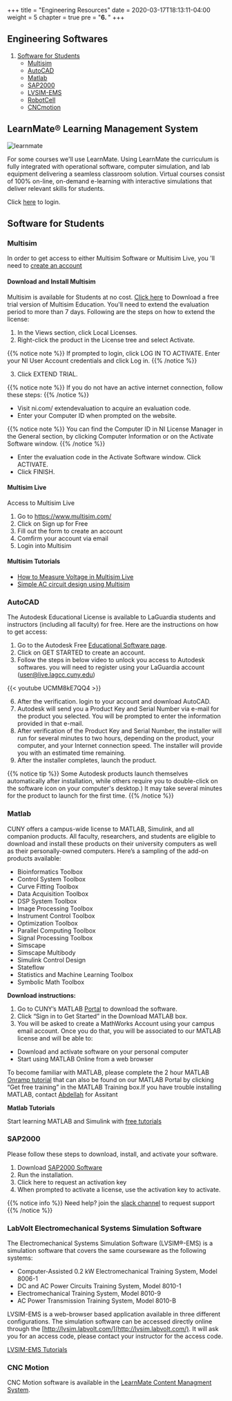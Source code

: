+++
title = "Engineering Resources"
date = 2020-03-17T18:13:11-04:00
weight = 5
chapter = true
pre = "<b>6. </b>"
+++

## Engineering Softwares 

1. [Software for Students](#software-for-students)
	* [Multisim](#multisim)
	* [AutoCAD](#autocad)
	* [Matlab](#matlab)
	* [SAP2000](#sap2000)
	* [LVSIM-EMS](#lvsim-ems)
	* [RobotCell](#robotcell)
	* [CNCmotion](#cncmotion)


## LearnMate® Learning Management System

![learnmate](/engineering/software/docs/learnmate.png)

For some courses we'll use LearnMate. Using LearnMate the curriculum is fully integrated with operational software, computer simulation, and lab equipment delivering a seamless classroom solution. Virtual courses consist of 100% on-line, on-demand e-learning with interactive simulations that deliver relevant skills for students.

Click [here](https://laguardiacommcollege.intelitek.com) to login.

## Software for Students

### Multisim 

In order to get access to either Multisim Software or Multisim Live, you 'll need to [create an account](https://lumen.ni.com/nicif/us/header_create/content.xhtml?action=create&du=https%3A%2F%2Fwww.ni.com%2Fmyni%2Fdashboard%2F) 

#### Download and Install Multisim

Multisim is available for Students at no cost. [Click here](https://www.ni.com/en-us/support/downloads/software-products/download.multisim.html#312060) to Download a free trial version of Multisim Education. You'll need to extend the evaluation period to more than 7 days. Following are the steps on how to extend the license:

1. In the Views section, click Local Licenses.
2. Right-click the product in the License tree and select Activate.

{{% notice note %}}
If prompted to login, click LOG IN TO ACTIVATE. Enter your NI User Account credentials and click Log in. 
{{% /notice %}}

3. Click EXTEND TRIAL.

{{% notice note %}}
If you do not have an active internet connection, follow these steps: 
{{% /notice %}}

 - Visit ni.com/
 extendevaluation to acquire an evaluation code.
 - Enter your Computer ID when prompted on the website.

{{% notice note %}}
You can find the Computer ID in NI License Manager in the General section, by clicking Computer Information or on the Activate Software window. 
{{% /notice %}}

 - Enter the evaluation code in the Activate Software window. Click ACTIVATE.
 - Click FINISH.

#### Multisim Live

Access to Multisim Live

1. Go to https://www.multisim.com/
2. Click on Sign up for Free
3. Fill out the form to create an account
4. Comfirm your account via email
5. Login into Multisim

#### Multisim Tutorials

- [How to Measure Voltage in Multisim Live](/engineering/software/docs/multisimV.pdf)
- [Simple AC circuit design using Multisim](https://www.youtube.com/watch?v=aJtBNfr24Ag) 

### AutoCAD

The Autodesk Educational License is available to LaGuardia students and instructors (including all faculty) for free. Here are the instructions on how to get access:

1. Go to the Autodesk Free [Educational Software page](https://www.autodesk.com/education/edu-software/overview?sorting=featured&page=1).
2. Click on GET STARTED to create an account. 
3. Follow the steps in below video to unlock you access to Autodesk softwares. you will need to register using your LaGuardia account (user@live.lagcc.cuny.edu)

{{< youtube UCMM8kE7QQ4 >}}

6. After the verification. login to your account and download AutoCAD.
7. Autodesk will send you a Product Key and Serial Number via e-mail for the product you selected. You will be prompted to enter the information provided in that e-mail.
8. After verification of the Product Key and Serial Number, the installer will run for several minutes to two hours, depending on the product, your computer, and your Internet connection speed. The installer will provide you with an estimated time remaining.
9. After the installer completes, launch the product.

{{% notice tip %}}
Some Autodesk products launch themselves automatically after installation, while others require you to double-click on the software icon on your computer's desktop.) It may take several minutes for the product to launch for the first time. 
{{% /notice %}}

### Matlab

CUNY offers a campus-wide license to MATLAB, Simulink, and all companion products. All faculty, researchers, and students are eligible to download and install these products on their university computers as well as their personally-owned computers. Here’s a sampling of the add-on products available:


- Bioinformatics Toolbox
- Control System Toolbox
- Curve Fitting Toolbox
- Data Acquisition Toolbox
- DSP System Toolbox
- Image Processing Toolbox
- Instrument Control Toolbox
- Optimization Toolbox
- Parallel Computing Toolbox
- Signal Processing Toolbox
- Simscape
- Simscape Multibody
- Simulink Control Design
- Stateflow
- Statistics and Machine Learning Toolbox
- Symbolic Math Toolbox

**Download instructions:**

1. Go to CUNY’s MATLAB [Portal](https://www.mathworks.com/academia/tah-portal/city-university-of-new-york-1111017.html) to download the software.
2. Click “Sign in to Get Started” in the Download MATLAB box.
3. You will be asked to create a MathWorks Account using your campus email account. Once you do that, you will be associated to our MATLAB license and will be able to:

- Download and activate software on your personal computer
- Start using MATLAB Online from a web browser

To become familiar with MATLAB, please complete the 2 hour MATLAB [Onramp tutorial](https://matlabacademy.mathworks.com/) that can also be found on our MATLAB Portal by clicking “Get free training” in the MATLAB Training box.If you have trouble installing MATLAB, contact [Abdellah](aaitelmouden@lagcc.cuny.edu) for Assitant

**Matlab Tutorials**

Start learning MATLAB and Simulink with [free tutorials](https://www.mathworks.com/support/learn-with-matlab-tutorials.html)

### SAP2000

Please follow these steps to download, install, and activate your software.

1. Download [SAP2000 Software](https://urldefense.proofpoint.com/v2/url?u=http-3A__installs.csiamerica.com_software_SAP2000_17_SAP2000v1730Setup.exe&d=DwMCaQ&c=2tStSn3Yyb7CMXxZW9nuG-Sh-vz6mhnySBmFi7HdCsM&r=ioi8wvnRxTGosu-a7PEzuTvRXf9LBnIN9lK80mIdBCA&m=qt3Av_kI8gArEm0fu1Lyi78rYtRT6jmgkHCtrpaRGpk&s=oyS6bLBJ4QWP_CLa-b5Bmd_8whhgrsGlyUk7UcRcRA4&e=)
2. Run the installation.
3. Click here to request an activation key
4. When prompted to activate a license, use the activation key to activate.

{{% notice info %}}
Need help? join the [slack channel](https://lagccmaelab.slack.com/) to request support
{{% /notice %}}

### LabVolt Electromechanical Systems Simulation Software

The Electromechanical Systems Simulation Software (LVSIM®-EMS) is a simulation software that covers the same courseware as the following systems:

- Computer-Assisted 0.2 kW Electromechanical Training System, Model 8006-1
- DC and AC Power Circuits Training System, Model 8010-1
- Electromechanical Training System, Model 8010-9
- AC Power Transmission Training System, Model 8010-B

LVSIM-EMS is a web-browser based application available in three different configurations. The simulation software can be accessed directly online through the [http://lvsim.labvolt.com/](http://lvsim.labvolt.com/). It will ask you for an access code, please contact your instructor for the access code.

[LVSIM-EMS Tutorials](https://www.youtube.com/watch?time_continue=635&v=4t-zpR7ynh0&feature=emb_title)


### CNC Motion

CNC Motion software is available in the [LearnMate Content Managment System](https://laguardiacommcollege.intelitek.com).
